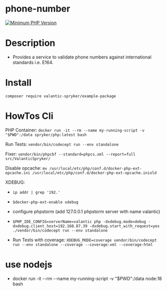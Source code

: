 # phone-number

[![Minimum PHP Version](https://img.shields.io/badge/php-%3E%3D%208.0-8892BF.svg)](https://php.net/)

# Description
 - Provides a service to validate phone numbers against international standards i.e. E164.

# Install
`composer require valantic-spryker/example-package`

# HowTos Cli

PHP Container: `docker run -it --rm --name my-running-script -v "$PWD":/data spryker/php:latest bash`

Run Tests: `vendor/bin/codecept run --env standalone`

Fixer: `vendor/bin/phpcbf --standard=phpcs.xml --report=full src/ValanticSpryker/`

Disable opcache: `mv /usr/local/etc/php/conf.d/docker-php-ext-opcache.ini /usr/local/etc/php/conf.d/docker-php-ext-opcache.iniold`

XDEBUG:
- `ip addr | grep '192.'`
- `$docker-php-ext-enable xdebug`
- configure phpstorm (add 127.0.0.1 phpstorm server with name valantic)
- `$PHP_IDE_CONFIG=serverName=valantic php -dxdebug.mode=debug -dxdebug.client_host=192.168.87.39 -dxdebug.start_with_request=yes ./vendor/bin/codecept run --env standalone`

- Run Tests with coverage: `XDEBUG_MODE=coverage vendor/bin/codecept run --env standalone --coverage --coverage-xml --coverage-html`

# use nodejs
 - docker run -it --rm --name my-running-script -v "$PWD":/data node:18 bash
